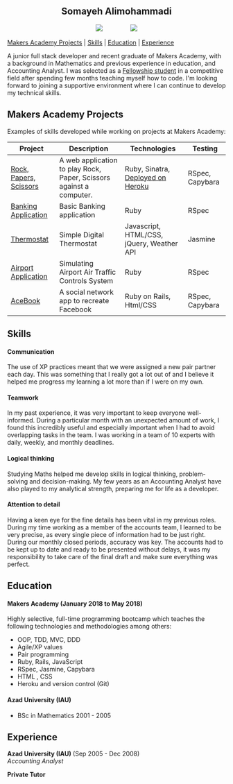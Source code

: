 <h2 align="center"> Somayeh Alimohammadi </h2>

<div align="center">

 <a href="https://github.com/somcode">
 <img src="https://cdn0.iconfinder.com/data/icons/octicons/1024/mark-github-32.png" hspace="30" ></a>

 <a href="https://www.linkedin.com/feed/">
 <img src="https://cdn1.iconfinder.com/data/icons/logotypes/32/square-linkedin-32.png" hspace="30"></a>
</div>


[Makers Academy Projects](#makers_projects) | [Skills](#skills) |   [Education](#education) | [Experience](#experience) 

A junior full stack developer and recent graduate of Makers Academy, with a background in Mathematics and previous experience in education, and Accounting Analyst.
I was selected as a [Fellowship student](https://fellowship.makersacademy.com) in a competitive field after spending few months teaching myself how to code.
I'm looking forward to joining a supportive environment where I can continue to develop my technical skills.


## <a name="makers_projects">Makers Academy Projects</a>
Examples of skills developed while working on projects at Makers Academy:

| Project | Description | Technologies | Testing |
|----------|----------|----------|----------|
[Rock, Papers, Scissors ](https://github.com/somcode/rps-challenge) | A web application to play Rock, Paper, Scissors against a computer. | Ruby, Sinatra, [Deployed on Heroku](https://rock-pap--er-scissors.herokuapp.com) | RSpec, Capybara |
[Banking Application ](https://github.com/somcode/Bank-teck-test_ruby) | Basic Banking application |  Ruby | RSpec |
[Thermostat ](https://github.com/somcode/thermostat-javascript) | Simple Digital Thermostat | Javascript, HTML/CSS, jQuery, Weather API  | Jasmine |
[Airport Application ](https://github.com/somcode/Airport-challenge2) | Simulating Airport Air Traffic Controls System   | Ruby |  RSpec |
[AceBook ](https://github.com/somcode/acebook-Underdogs) | A social network app to recreate Facebook | Ruby on Rails, Html/CSS |  RSpec, Capybara |



## <a name="skills">Skills</a>


#### Communication
The use of XP practices meant that we were assigned a new pair partner each day. This was something that I really got a lot out of and I believe it helped me progress my learning a lot more than if I were on my own.


#### Teamwork
In my past experience, it was very important to keep everyone well-informed. During a particular month with an unexpected amount of work, I found this incredibly useful and especially important when I had to avoid overlapping tasks in the team. I was working in a team of 10 experts with daily, weekly, and monthly deadlines.


#### Logical thinking
Studying Maths helped me develop skills in logical thinking, problem-solving and decision-making.
My few years as an Accounting Analyst have also played to my analytical strength, preparing me for life as a developer.

#### Attention to detail
Having a keen eye for the fine details has been vital in my previous roles.
During my time working as a member of the accounts team, I learned to be very precise, as every single piece of information had to be just right. During our monthly closed periods, accuracy was key. The accounts had to be kept up to date and ready to be presented without delays, it was my responsibility to take care of the final draft and make sure everything was perfect.


## <a name="Education">Education</a>

#### Makers Academy (January 2018 to May 2018)

Highly selective, full-time programming bootcamp which teaches the following technologies and methodologies among others:

- OOP, TDD, MVC, DDD
- Agile/XP values
- Pair programming
- Ruby, Rails, JavaScript
- RSpec, Jasmine, Capybara
- HTML , CSS
- Heroku and version control (Git)


#### Azad University (IAU)

- BSc in Mathematics
  2001 - 2005


## <a name="experience">Experience</a>

**Azad University (IAU)** (Sep 2005 - Dec 2008)    
*Accounting Analyst*

**Private Tutor**

